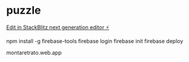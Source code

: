 # puzzle

[Edit in StackBlitz next generation editor ⚡️](https://stackblitz.com/~/github.com/icarobianco/puzzle)

npm install -g firebase-tools
firebase login
firebase init
firebase deploy

montaretrato.web.app